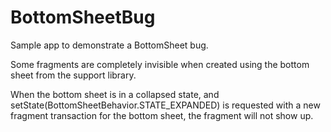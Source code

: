 # BottomSheetBug
Sample app to demonstrate a BottomSheet bug.

Some fragments are completely invisible when created using the bottom sheet from the support library.

When the bottom sheet is in a collapsed state, and setState(BottomSheetBehavior.STATE_EXPANDED) is requested with a new fragment transaction for the bottom sheet, the fragment will not show up.
